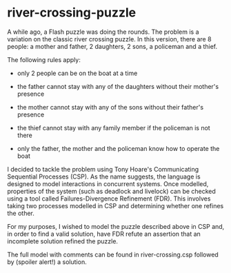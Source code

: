 river-crossing-puzzle
=====================

A while ago, a Flash puzzle was doing the rounds. The problem is a variation on the classic river crossing puzzle. In this version, there are 8 people: a mother and father, 2 daughters, 2 sons, a policeman and a thief.

The following rules apply:

- only 2 people can be on the boat at a time

- the father cannot stay with any of the daughters without their mother's presence

- the mother cannot stay with any of the sons without their father's presence

- the thief cannot stay with any family member if the policeman is not there

- only the father, the mother and the policeman know how to operate the boat


I decided to tackle the problem using Tony Hoare's Communicating Sequential Processes (CSP). As the name suggests, the language is designed to model interactions in concurrent systems. Once modelled, properties of the system (such as deadlock and livelock) can be checked using a tool called Failures-Divergence Refinement (FDR). This involves taking two processes modelled in CSP and determining whether one refines the other.

For my purposes, I wished to model the puzzle described above in CSP and, in order to find a valid solution, have FDR refute an assertion that an incomplete solution refined the puzzle.

The full model with comments can be found in river-crossing.csp followed by (spoiler alert!) a solution.